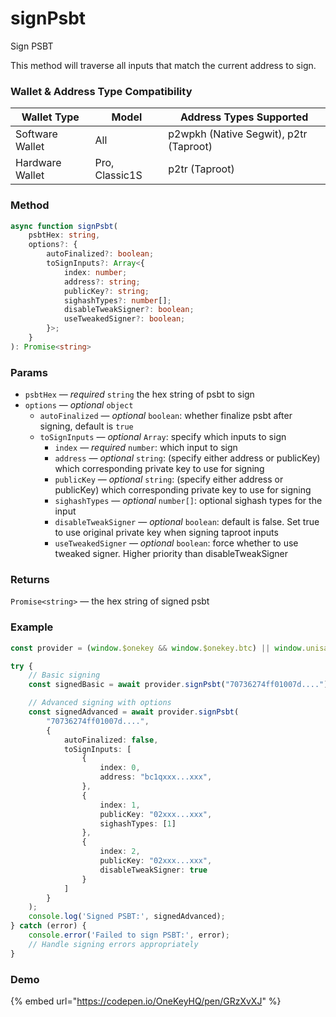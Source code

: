 # signPsbt

Sign PSBT

This method will traverse all inputs that match the current address to sign.

### Wallet & Address Type Compatibility

| Wallet Type     | Model       | Address Types Supported                  |
|-----------------|-------------|------------------------------------------|
| Software Wallet | All         | p2wpkh (Native Segwit), p2tr (Taproot)   |
| Hardware Wallet | Pro, Classic1S | p2tr (Taproot)                        |

### Method

```typescript
async function signPsbt(
    psbtHex: string,
    options?: {
        autoFinalized?: boolean;
        toSignInputs?: Array<{
            index: number;
            address?: string;
            publicKey?: string;
            sighashTypes?: number[];
            disableTweakSigner?: boolean;
            useTweakedSigner?: boolean;
        }>;
    }
): Promise<string>
```

### Params

* `psbtHex` — _required_ `string` the hex string of psbt to sign
* `options` — _optional_ `object`
  * `autoFinalized` — _optional_ `boolean`: whether finalize psbt after signing, default is `true`
  * `toSignInputs` — _optional_ `Array`: specify which inputs to sign
    * `index` — _required_ `number`: which input to sign
    * `address` — _optional_ `string`: (specify either address or publicKey) which corresponding private key to use for signing
    * `publicKey` — _optional_ `string`: (specify either address or publicKey) which corresponding private key to use for signing
    * `sighashTypes` — _optional_ `number[]`: optional sighash types for the input
    * `disableTweakSigner` — _optional_ `boolean`: default is false. Set true to use original private key when signing taproot inputs
    * `useTweakedSigner` — _optional_ `boolean`: force whether to use tweaked signer. Higher priority than disableTweakSigner

### Returns

`Promise<string>` — the hex string of signed psbt

### Example

```typescript
const provider = (window.$onekey && window.$onekey.btc) || window.unisat;

try {
    // Basic signing
    const signedBasic = await provider.signPsbt("70736274ff01007d....");

    // Advanced signing with options
    const signedAdvanced = await provider.signPsbt(
        "70736274ff01007d....",
        {
            autoFinalized: false,
            toSignInputs: [
                {
                    index: 0,
                    address: "bc1qxxx...xxx",
                },
                {
                    index: 1,
                    publicKey: "02xxx...xxx",
                    sighashTypes: [1]
                },
                {
                    index: 2,
                    publicKey: "02xxx...xxx",
                    disableTweakSigner: true
                }
            ]
        }
    );
    console.log('Signed PSBT:', signedAdvanced);
} catch (error) {
    console.error('Failed to sign PSBT:', error);
    // Handle signing errors appropriately
}
```

### Demo

{% embed url="https://codepen.io/OneKeyHQ/pen/GRzXvXJ" %}
